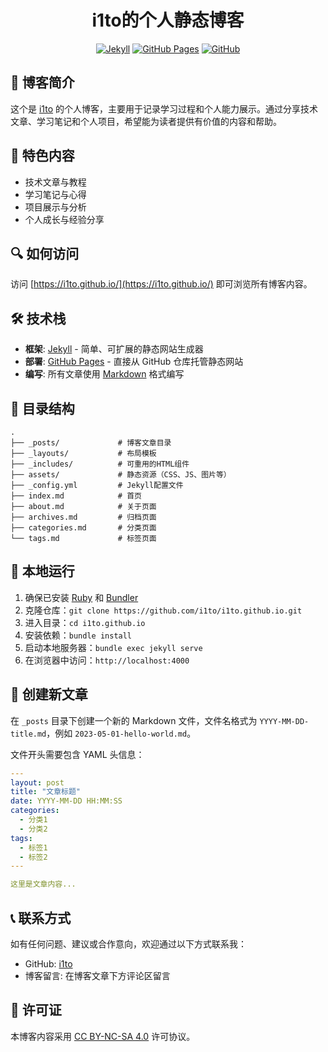 
<h1 align="center">i1to的个人静态博客</h1>

<p align="center">
  <a href="https://jekyllrb.com/"><img src="https://img.shields.io/badge/框架-Jekyll-red" alt="Jekyll"></a>
  <a href="https://pages.github.com"><img src="https://img.shields.io/badge/部署-GitHub_Pages-black" alt="GitHub Pages"></a>
  <a href="https://github.com/i1to/i1to.github.io"><img src="https://img.shields.io/badge/源码-GitHub-blue" alt="GitHub"></a>
</p>

## 📝 博客简介

这个是 [i1to](https://github.com/i1to) 的个人博客，主要用于记录学习过程和个人能力展示。通过分享技术文章、学习笔记和个人项目，希望能为读者提供有价值的内容和帮助。

## 🚀 特色内容

- 技术文章与教程
- 学习笔记与心得
- 项目展示与分析
- 个人成长与经验分享

## 🔍 如何访问

访问 [https://i1to.github.io/](https://i1to.github.io/) 即可浏览所有博客内容。

## 🛠️ 技术栈

- **框架**: [Jekyll](https://jekyllrb.com/) - 简单、可扩展的静态网站生成器
- **部署**: [GitHub Pages](https://pages.github.com) - 直接从 GitHub 仓库托管静态网站
- **编写**: 所有文章使用 [Markdown](https://daringfireball.net/projects/markdown/) 格式编写

## 📂 目录结构

```
.
├── _posts/             # 博客文章目录
├── _layouts/           # 布局模板
├── _includes/          # 可重用的HTML组件
├── assets/             # 静态资源（CSS、JS、图片等）
├── _config.yml         # Jekyll配置文件
├── index.md            # 首页
├── about.md            # 关于页面
├── archives.md         # 归档页面
├── categories.md       # 分类页面
└── tags.md             # 标签页面
```

## 🚀 本地运行

1. 确保已安装 [Ruby](https://www.ruby-lang.org/) 和 [Bundler](https://bundler.io/)
2. 克隆仓库：`git clone https://github.com/i1to/i1to.github.io.git`
3. 进入目录：`cd i1to.github.io`
4. 安装依赖：`bundle install`
5. 启动本地服务器：`bundle exec jekyll serve`
6. 在浏览器中访问：`http://localhost:4000`

## 📝 创建新文章

在 `_posts` 目录下创建一个新的 Markdown 文件，文件名格式为 `YYYY-MM-DD-title.md`，例如 `2023-05-01-hello-world.md`。

文件开头需要包含 YAML 头信息：

```yaml
---
layout: post
title: "文章标题"
date: YYYY-MM-DD HH:MM:SS
categories:
  - 分类1
  - 分类2
tags:
  - 标签1
  - 标签2
---

这里是文章内容...
```

## 📞 联系方式

如有任何问题、建议或合作意向，欢迎通过以下方式联系我：

- GitHub: [i1to](https://github.com/i1to)
- 博客留言: 在博客文章下方评论区留言

## 📄 许可证

本博客内容采用 [CC BY-NC-SA 4.0](https://creativecommons.org/licenses/by-nc-sa/4.0/) 许可协议。
